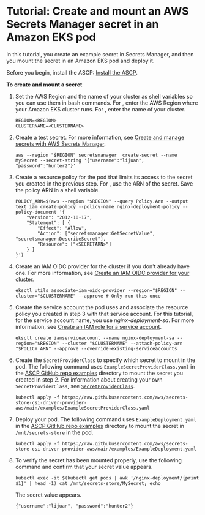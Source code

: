# Tutorial: Create and mount an AWS Secrets Manager secret in an Amazon EKS pod<a name="integrating_csi_driver_tutorial"></a>

In this tutorial, you create an example secret in Secrets Manager, and then you mount the secret in an Amazon EKS pod and deploy it\. 

Before you begin, install the ASCP: [Install the ASCP](integrating_csi_driver.md#integrating_csi_driver_install)\.

**To create and mount a secret**

1. Set the AWS Region and the name of your cluster as shell variables so you can use them in bash commands\. For *<REGION>*, enter the AWS Region where your Amazon EKS cluster runs\. For *<CLUSTERNAME>*, enter the name of your cluster\.

   ```
   REGION=<REGION>
   CLUSTERNAME=<CLUSTERNAME>
   ```

1. Create a test secret\. For more information, see [Create and manage secrets with AWS Secrets Manager](managing-secrets.md)\.

   ```
   aws --region "$REGION" secretsmanager  create-secret --name MySecret --secret-string '{"username":"lijuan", "password":"hunter2"}'
   ```

1. Create a resource policy for the pod that limits its access to the secret you created in the previous step\. For *<SECRETARN>*, use the ARN of the secret\. Save the policy ARN in a shell variable\. 

   ```
   POLICY_ARN=$(aws --region "$REGION" --query Policy.Arn --output text iam create-policy --policy-name nginx-deployment-policy --policy-document '{
       "Version": "2012-10-17",
       "Statement": [ {
           "Effect": "Allow",
           "Action": ["secretsmanager:GetSecretValue", "secretsmanager:DescribeSecret"],
           "Resource": ["<SECRETARN>"]
       } ]
   }')
   ```

1. Create an IAM OIDC provider for the cluster if you don't already have one\. For more information, see [Create an IAM OIDC provider for your cluster](https://docs.aws.amazon.com/eks/latest/userguide/enable-iam-roles-for-service-accounts.html)\.

   ```
   eksctl utils associate-iam-oidc-provider --region="$REGION" --cluster="$CLUSTERNAME" --approve # Only run this once
   ```

1. Create the service account the pod uses and associate the resource policy you created in step 3 with that service account\. For this tutorial, for the service account name, you use *nginx\-deployment\-sa*\. For more information, see [Create an IAM role for a service account](https://docs.aws.amazon.com/eks/latest/userguide/create-service-account-iam-policy-and-role.html#create-service-account-iam-role)\.

   ```
   eksctl create iamserviceaccount --name nginx-deployment-sa --region="$REGION" --cluster "$CLUSTERNAME" --attach-policy-arn "$POLICY_ARN" --approve --override-existing-serviceaccounts
   ```

1. Create the `SecretProviderClass` to specify which secret to mount in the pod\. The following command uses `ExampleSecretProviderClass.yaml` in the [ASCP GitHub repo examples](https://github.com/aws/secrets-store-csi-driver-provider-aws/blob/main/examples) directory to mount the secret you created in step 2\. For information about creating your own `SecretProviderClass`, see [`SecretProviderClass`](integrating_csi_driver_SecretProviderClass.md)\.

   ```
   kubectl apply -f https://raw.githubusercontent.com/aws/secrets-store-csi-driver-provider-aws/main/examples/ExampleSecretProviderClass.yaml
   ```

1. Deploy your pod\. The following command uses `ExampleDeployment.yaml` in the [ASCP GitHub repo examples](https://github.com/aws/secrets-store-csi-driver-provider-aws/blob/main/examples) directory to mount the secret in `/mnt/secrets-store` in the pod\.

   ```
   kubectl apply -f https://raw.githubusercontent.com/aws/secrets-store-csi-driver-provider-aws/main/examples/ExampleDeployment.yaml
   ```

1. To verify the secret has been mounted properly, use the following command and confirm that your secret value appears\.

   ```
   kubectl exec -it $(kubectl get pods | awk '/nginx-deployment/{print $1}' | head -1) cat /mnt/secrets-store/MySecret; echo
   ```

   The secret value appears\. 

   ```
   {"username":"lijuan", "password":"hunter2"}
   ```